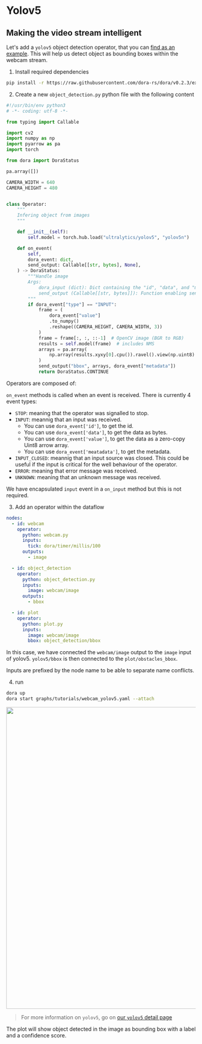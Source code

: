 # Yolov5

## Making the video stream intelligent

Let's add a `yolov5` object detection operator, that you can [find as an example](https://raw.githubusercontent.com/dora-rs/dora/main/examples/python-operator-dataflow/object_detection.py). This will help us detect object as bounding boxes within the webcam stream.

1. Install required dependencies

```bash
pip install -r https://raw.githubusercontent.com/dora-rs/dora/v0.2.3/examples/python-operator-dataflow/requirements.txt
```

2. Create a new `object_detection.py` python file with the following content

```python
#!/usr/bin/env python3
# -*- coding: utf-8 -*-

from typing import Callable

import cv2
import numpy as np
import pyarrow as pa
import torch

from dora import DoraStatus

pa.array([])

CAMERA_WIDTH = 640
CAMERA_HEIGHT = 480


class Operator:
    """
    Infering object from images
    """

    def __init__(self):
        self.model = torch.hub.load("ultralytics/yolov5", "yolov5n")

    def on_event(
        self,
        dora_event: dict,
        send_output: Callable[[str, bytes], None],
    ) -> DoraStatus:
        """Handle image
        Args:
            dora_input (dict): Dict containing the "id", "data", and "metadata"
            send_output (Callable[[str, bytes]]): Function enabling sending output back to dora.
        """
        if dora_event["type"] == "INPUT":
            frame = (
                dora_event["value"]
                .to_numpy()
                .reshape((CAMERA_HEIGHT, CAMERA_WIDTH, 3))
            )
            frame = frame[:, :, ::-1]  # OpenCV image (BGR to RGB)
            results = self.model(frame)  # includes NMS
            arrays = pa.array(
                np.array(results.xyxy[0].cpu()).ravel().view(np.uint8)
            )
            send_output("bbox", arrays, dora_event["metadata"])
            return DoraStatus.CONTINUE
```

Operators are composed of:

`on_event` methods is called when an event is received. 
There is currently 4 event types:
- `STOP`: meaning that the operator was signalled to stop.
- `INPUT`: meannig that an input was received.
  - You can use `dora_event['id']`, to get the id. 
  - You can use `dora_event['data']`, to get the data as bytes. 
  - You can use `dora_event['value']`, to get the data as a zero-copy Uint8 arrow array. 
  - You can use `dora_event['meatadata']`, to get the metadata.
- `INPUT_CLOSED`: meannig that an input source was closed. This could be useful if the input is critical for the well behaviour of the operator.
- `ERROR`: meaning that error message was received.
- `UNKNOWN`: meaning that an unknown message was received.

We have encapsulated `input` event in a `on_input` method but this is not required.


3. Add an operator within the dataflow

```yaml {10-16}
nodes:
  - id: webcam
    operator:
      python: webcam.py
      inputs:
        tick: dora/timer/millis/100
      outputs:
        - image

  - id: object_detection
    operator:
      python: object_detection.py
      inputs:
        image: webcam/image
      outputs:
        - bbox

  - id: plot
    operator:
      python: plot.py
      inputs:
        image: webcam/image
        bbox: object_detection/bbox
```

In this case, we have connected the `webcam/image` output to the `image` input of yolov5. `yolov5/bbox` is then connected to the `plot/obstacles_bbox`.

Inputs are prefixed by the node name to be able to separate name conflicts.

4. run

```bash
dora up
dora start graphs/tutorials/webcam_yolov5.yaml --attach
```
<p align="center">
    <img src="/img/webcam_yolov5.png" width="800"/>
</p>

> For more information on `yolov5`, go on [our `yolov5` detail page](/docs/nodes_operators/yolov5_op)

The plot will show object detected in the image as bounding box with a label and a confidence score.

